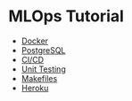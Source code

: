 # MLOps Tutorial

<ul>
<li>
<a href = "https://github.com/NicoleChant/devOps/tree/main/docker"> Docker </a>
</li>
<li>
<a href ="https://github.com/NicoleChant/devOps/tree/main/postgres"> PostgreSQL </a>
</li>
<li>
<a href = "https://github.com/NicoleChant/devOps/tree/main/cicd"> CI/CD </a>
</li>
<li>
<a href = "https://github.com/NicoleChant/devOps/tree/main/unitTesting"> Unit Testing </a>
</li>
<li>
<a href = "https://github.com/NicoleChant/devOps/tree/main/makefiles" title = "Makefiles"> Makefiles </a>
</li>
<li>
<a href = "https://github.com/NicoleChant/devOps/tree/main/heroku"> Heroku </a>
</li>
</ul>
